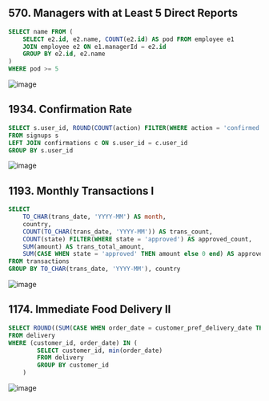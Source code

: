 ## 570. Managers with at Least 5 Direct Reports

```sql
SELECT name FROM (
    SELECT e2.id, e2.name, COUNT(e2.id) AS pod FROM employee e1
    JOIN employee e2 ON e1.managerId = e2.id
    GROUP BY e2.id, e2.name
)
WHERE pod >= 5
```

![image](https://github.com/Custodi4n/SQL_Practice/assets/113520737/f433fe5e-6561-447e-b753-df50a044b879)


## 1934. Confirmation Rate

```sql
SELECT s.user_id, ROUND(COUNT(action) FILTER(WHERE action = 'confirmed')::numeric / COUNT(s.user_id), 2) AS confirmation_rate 
FROM signups s
LEFT JOIN confirmations c ON s.user_id = c.user_id
GROUP BY s.user_id
```

![image](https://github.com/Custodi4n/SQL_Practice/assets/113520737/637678f2-75ef-44ca-985a-ec39bb01c88b)


## 1193. Monthly Transactions I

```sql
SELECT 
    TO_CHAR(trans_date, 'YYYY-MM') AS month, 
    country, 
    COUNT(TO_CHAR(trans_date, 'YYYY-MM')) AS trans_count, 
    COUNT(state) FILTER(WHERE state = 'approved') AS approved_count, 
    SUM(amount) AS trans_total_amount, 
    SUM(CASE WHEN state = 'approved' THEN amount else 0 end) AS approved_total_amount
FROM transactions
GROUP BY TO_CHAR(trans_date, 'YYYY-MM'), country
```

![image](https://github.com/Custodi4n/SQL_Practice/assets/113520737/cf2bb20d-18c4-4e1f-b87a-4d9d56dd6479)


## 1174. Immediate Food Delivery II

```sql
SELECT ROUND((SUM(CASE WHEN order_date = customer_pref_delivery_date THEN 1.0 ELSE 0.0 END)::NUMERIC / COUNT(customer_id)) * 100, 2) AS immediate_percentage
FROM delivery
WHERE (customer_id, order_date) IN (
        SELECT customer_id, min(order_date)
        FROM delivery
        GROUP BY customer_id
    )
```

![image](https://github.com/Custodi4n/SQL_Practice/assets/113520737/5c7214df-e54b-4ad5-bef0-f1362acd67b7)


## 
